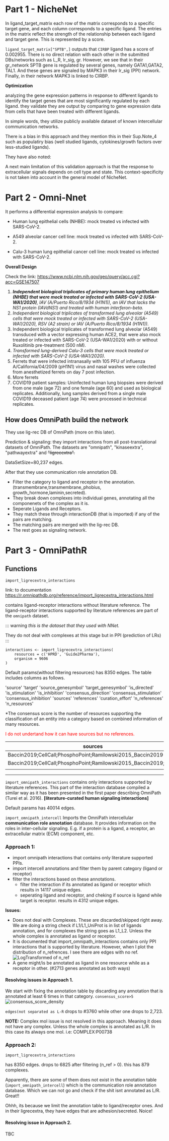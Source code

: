 Part 1 - NicheNet
=================

In ligand_target_matrix each row of the matrix corresponds to a specific target gene, and each column corresponds to a specific ligand. The entries in the matrix reflect the strength of the relationship between each ligand and target gene. This is represented by a score.

```ligand_target_matrix["SPTB",]``` outputs that ```CIRBP``` ligand has a score of 0.002955. There is no direct relation with each other in the submitted DBs/networks such as L_R, lr_sig, gr.  However, we see that in their gr_network SPTB gene is regulated by several genes, namely GATA1,GATA2, TAL1. And these genes are signaled by MAPK3 in their lr_sig (PPI) network. Finally, in their network MAPK3 is linked to CIRBP.  

**Optimization**

analyzing the gene expression patterns in response to different ligands to identify the target genes that are most significantly regulated by each ligand. they validate they are output by comparing to gene expression data from cells that have been treated with different ligands.

In simple words, they utilize publicly available dataset of known intercellular communication networks.

There is a bias in this approach and they mention this in their Sup.Note_4 such as populatiry bias (well studied ligands, cytokines/growth factors over less-studied ligands).

They have also noted:

A next main limitation of this validation approach is that the response to extracellular signals depends
on cell type and state. This context-specificity is not taken into account in the general model of
NicheNet.

Part 2 - Omni-Nnet
================

It performs a differential expression analysis to compare:

- Human lung epithelial cells (NHBE): mock treated vs infected with SARS-CoV-2.

- A549 alveolar cancer cell line: mock treated vs infected with SARS-CoV-2.

- Calu-3 human lung epithelial cancer cell line: mock treated vs infected with SARS-CoV-2.


**Overall Design**

Check the link: <https://www.ncbi.nlm.nih.gov/geo/query/acc.cgi?acc=GSE147507>

1) ***Independent biological triplicates of primary human lung epithelium (NHBE) that were mock treated or infected with SARS-CoV-2 (USA-WA1/2020)**, IAV (A/Puerto Rico/8/1934 (H1N1)), an IAV that lacks the NS1 protein (IAVdNS1) and treated with human interferon-beta.*
2) *Independent biological triplicates of transformed lung alveolar (A549) cells that were mock treated or infected with SARS-CoV-2 (USA-WA1/2020), RSV (A2 strain) or IAV (A/Puerto Rico/8/1934 (H1N1)).*
3) Independent biological triplicates of transformed lung alveolar (A549) transduced with a vector expressing human ACE2, that were also mock treated or infected with SARS-CoV-2 (USA-WA1/2020) with or without Ruxolitinib pre-treatment (500 nM).
4) *Transformed lung-derived Calu-3 cells that were mock treated or infected with SARS-CoV-2 (USA-WA1/2020).*
5) Ferrets that were infected intranasally with 105 PFU of influenza A/California/04/2009 (pH1N1) virus and nasal washes were collected from anesthetized ferrets on day 7 post infection.
6) More ferrets
7) COVID19 patient samples: Uninfected human lung biopsies were derived from one male (age 72) and one female (age 60) and used as biological replicates. Additionally, lung samples derived from a single male COVID19 deceased patient (age 74) were processed in technical replicates.

## How does OmniPath build the network

They use lig-rec DB of OmniPath (more on this later).

Prediction & signaling: they import interactions from all post-translational datasets of OmniPath. The datasets are "omnipath", "kinaseextra", "pathwayextra" and ~~"ligrecextra".~~ 

DataSetSize=80,237 edges.

After that they use communication role annotation DB. 
- Filter the category to ligand and receptor in the annotation. (transmembrane,transmembrane_phobius, growth_hormone,laminin,secreted).
- They break down complexes into individual genes, annotating all the componenets of the complex as it is.
- Seperate Ligands and Receptors. 
- They match these through interactionDB (that is imported) if any of the pairs are matching. 
- The matching pairs are merged with the lig-rec DB. 
- The rest goes as signaling network.



Part 3 - OmniPathR
================

## Functions

```import_ligrecextra_interactions```

link: to documentation <https://r.omnipathdb.org/reference/import_ligrecextra_interactions.html>

contains ligand-receptor interactions without literature reference. The ligand-receptor interactions supported by literature references are part of the `omnipath` dataset.

::: warning
*this is the dataset that they used with NNet.*

They do not deal with complexes at this stage but in PPI (prediction of LRs)
:::


```
interactions <- import_ligrecextra_interactions(
    resources = c('HPRD', 'Guide2Pharma'),
    organism = 9606
)

```
Default params(without filtering resources) has 8350 edges. The table includes columns as follows. 

'source' 'target' 'source_genesymbol' 'target_genesymbol' 'is_directed' 'is_stimulation' 'is_inhibition' 'consensus_direction' 'consensus_stimulation' 'consensus_inhibition' 'sources' 'references' 'curation_effort' 'n_references' 'n_resources'

*The consensus score is the number of resources supporting the classification of an entity into a category based on combined information of many resources.

<span style="color:red">I do not undertand how it can have sources but no references.</span>

| sources                                                         | ref | cur_effort | n_ref | n_source |
|-----------------------------------------------------------------|-----|------------|-------|----------|
|      Baccin2019;CellCall;PhosphoPoint;Ramilowski2015_Baccin2019 | NA  | 0          | 0     | 3        |
| Baccin2019;CellCall;PhosphoPoint;Ramilowski2015_Baccin2019;Wang | NA  | 0          | 0     | 4        |
|                                                                 |     |            |       |          |

******************************

```import_omnipath_interactions``` contains only interactions supported by literature references. This part of the interaction database compiled a similar way as it has been presented in the first paper describing OmniPath (Turei et al. 2016). **[literature-curated human signaling interactions]**

Default params has 40014 edges. 



```import_omnipath_intercell``` Imports the OmniPath intercellular **communication role annotation** database. It provides information on the roles in inter-cellular signaling. E.g. if a protein is a ligand, a receptor, an extracellular matrix (ECM) component, etc.

### Approach 1: 

- import omnipath interactions that contains only literature supported PPIs.
- import intercell annotations and filter them by parent category (ligand or receptor)
- filter the interactions based on these annotations. 
    - filter the interaction if its annotated as ligand or receptor which results in 14117 unique edges.
    - seperating ligand and receptor, and cheking if source is ligand while target is receptor. results in 4312 unique edges.

**Issues:**  
        
- Does not deal with Complexes. These are discarded/skipped right away. We are doing a string check if L1/L1_UniProt is in list of ligands annotation, and for complexes the string goes as L1_L2. Unless the whole complex is annotated as ligand or receptor. 
- It is documented that import_omnipath_interactions contains only PPI interactions that is supported by literature. However, when I plot the distribution of n_refrences. I see there are edges with no ref.
![LogTransformed of n_ref](PPI_nref.jpg)
- A gene might/is be annotated as ligand in one resource while as a receptor in other. (#2713 genes annotated as both ways)

#### Resolving issues in Approach 1. 

We start with fixing the annotation table by discarding any annotation that is annotated at least 6 times in that category. ```consensus_score>5```
![consensus_score_density](./anno_consensus_score_density.jpg)

```edges(not separated as L-R``` drops to #3760 while other one drops to 2,723.

**NOTE:** Complex mol issue is not resolved in this approach. Meaning it does not have any complex. Unless the whole complex is annotated as L/R. In this case its always one mol. i.e: COMPLEX:P00738


### Approach 2: 

```import_ligrecextra_interactions```

has 8350 edges. drops to 6825 after filtering (n_ref > 0). this has 879 complexes. 

Apparently, there are some of them does not exist in the annotation table (```import_omnipath_intercell```) which is the communication role annotation database. Which we can not go and check if the shit isnt annotated as L/R. Great!!

Ohhh, its because we limit the annotation table to ligand/receptor ones. And in their ligrecextra, they have edges that are adhesion/secreted. Noice!

#### Resolving issue in Approach 2. 

TBC

